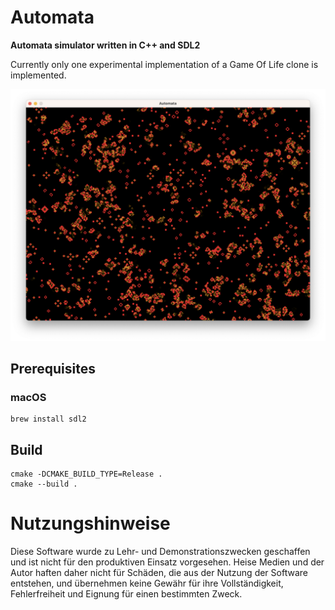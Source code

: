 # Automata

**Automata simulator written in C++ and SDL2**

Currently only one experimental implementation of a Game Of Life clone is implemented.

![Game Of Life](gol-preview.png)

## Prerequisites

### macOS

```
brew install sdl2
```


## Build

```
cmake -DCMAKE_BUILD_TYPE=Release .
cmake --build .
```


# Nutzungshinweise

Diese Software wurde zu Lehr- und Demonstrationszwecken geschaffen und ist nicht für den produktiven Einsatz vorgesehen. Heise Medien und der Autor haften daher nicht für Schäden, die aus der Nutzung der Software entstehen, und übernehmen keine Gewähr für ihre Vollständigkeit, Fehlerfreiheit und Eignung für einen bestimmten Zweck.

